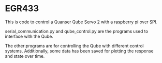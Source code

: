 # EGR433

This is code to control a Quanser Qube Servo 2 with a raspberry pi over SPI.

serial_communication.py and qube_control.py are the programs used to interface with the Qube.

The other programs are for controlling the Qube with different control systems. Additionally, some data has been saved for plotting the response and state over time.